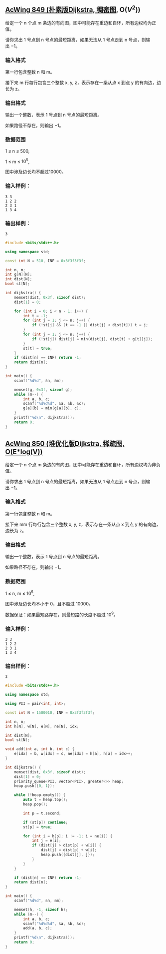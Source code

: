 ## [AcWing 849 (朴素版Dijkstra, 稠密图,](https://www.acwing.com/problem/content/description/851/) O($V^2$))

给定一个 n 个点 m 条边的有向图，图中可能存在重边和自环，所有边权均为正值。

请你求出 1 号点到 n 号点的最短距离，如果无法从 1 号点走到 n 号点，则输出 −1。

### **输入格式**

第一行包含整数 n 和 m。

接下来 m 行每行包含三个整数 x, y, z，表示存在一条从点 x 到点 y 的有向边，边长为 z。

### **输出格式**

输出一个整数，表示 1 号点到 n 号点的最短距离。

如果路径不存在，则输出 −1。

### **数据范围**

1 ≤ n ≤ 500,

1 ≤ m ≤ $10^5$,

图中涉及边长均不超过10000。

### **输入样例：**

```
3 3
1 2 2
2 3 1
1 3 4
```

### **输出样例：**

```
3
```

```cpp
#include <bits/stdc++.h>

using namespace std;

const int N = 510, INF = 0x3f3f3f3f;

int n, m;
int g[N][N];
int dist[N];
bool st[N];

int dijkstra() {
    memset(dist, 0x3f, sizeof dist);
    dist[1] = 0;

    for (int i = 0; i < n - 1; i++) {
        int t = -1;
        for (int j = 1; j <= n; j++) {
            if (!st[j] && (t == -1 || dist[j] < dist[t])) t = j;
        }
        for (int j = 1; j <= n; j++) {
            if (!st[j]) dist[j] = min(dist[j], dist[t] + g[t][j]);
        }
        st[t] = true;
    }
    if (dist[n] == INF) return -1;
    return dist[n];
}

int main() {
    scanf("%d%d", &n, &m);

    memset(g, 0x3f, sizeof g);
    while (m--) {
        int a, b, c;
        scanf("%d%d%d", &a, &b, &c);
        g[a][b] = min(g[a][b], c);
    }
    printf("%d\n", dijkstra());
    return 0;
}
```

## [AcWing 850 (堆优化版Dijkstra, 稀疏图, O(E*log(V))](https://www.acwing.com/problem/content/description/852/)

给定一个 n 个点 m 条边的有向图，图中可能存在重边和自环，所有边权均为非负值。

请你求出 1 号点到 n 号点的最短距离，如果无法从 1 号点走到 n 号点，则输出 −1。

### **输入格式**

第一行包含整数 n 和 m。

接下来 mm 行每行包含三个整数 x, y, z，表示存在一条从点 x 到点 y 的有向边，边长为 z。

### **输出格式**

输出一个整数，表示 1 号点到 n 号点的最短距离。

如果路径不存在，则输出 −1。

### **数据范围**

1 ≤ n, m ≤ $10^5$,

图中涉及边长均不小于 0，且不超过 10000。

数据保证：如果最短路存在，则最短路的长度不超过 $10^9$。

### **输入样例：**

```
3 3
1 2 2
2 3 1
1 3 4
```

### **输出样例：**

```
3
```

```cpp
#include <bits/stdc++.h>

using namespace std;

using PII = pair<int, int>;

const int N = 1500010, INF = 0x3f3f3f3f;

int n, m;
int h[N], w[N], e[N], ne[N], idx;

int dist[N];
bool st[N];

void add(int a, int b, int c) {
    e[idx] = b, w[idx] = c, ne[idx] = h[a], h[a] = idx++;
}

int dijkstra() {
    memset(dist, 0x3f, sizeof dist);
    dist[1] = 0;
    priority_queue<PII, vector<PII>, greater<>> heap;
    heap.push({0, 1});

    while (!heap.empty()) {
        auto t = heap.top();
        heap.pop();

        int p = t.second;

        if (st[p]) continue;
        st[p] = true;

        for (int i = h[p]; i != -1; i = ne[i]) {
            int j = e[i];
            if (dist[j] > dist[p] + w[i]) {
                dist[j] = dist[p] + w[i];
                heap.push({dist[j], j});
            }
        }
    }

    if (dist[n] == INF) return -1;
    return dist[n];
}

int main() {
    scanf("%d%d", &n, &m);

    memset(h, -1, sizeof h);
    while (m--) {
        int a, b, c;
        scanf("%d%d%d", &a, &b, &c);
        add(a, b, c);
    }
    printf("%d\n", dijkstra());
    return 0;
}
```